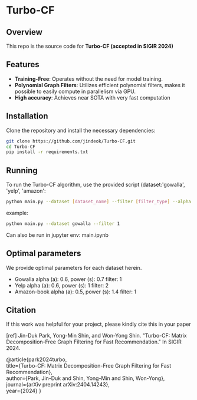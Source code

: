 # Turbo-CF

## Overview
This repo is the source code for **Turbo-CF (accepted in SIGIR 2024)**

## Features
- **Training-Free**: Operates without the need for model training.
- **Polynomial Graph Filters**: Utilizes efficient polynomial filters, makes it possible to easily compute in parallelism via GPU.
- **High accuracy**: Achieves near SOTA with very fast computation
  
## Installation
Clone the repository and install the necessary dependencies:
```bash
git clone https://github.com/jindeok/Turbo-CF.git
cd Turbo-CF
pip install -r requirements.txt
```

## Running
To run the Turbo-CF algorithm, use the provided script (dataset:'gowalla', 'yelp', 'amazon':

```bash
python main.py --dataset [dataset_name] --filter [filter_type] --alpha [alpha] --power [power]
```
example:
```bash
python main.py --dataset gowalla --filter 1
```

Can also be run in jupyter env: main.ipynb

## Optimal parameters
We provide optimal parameters for each dataset herein.

- Gowalla
alpha (a): 0.6, power (s): 0.7 filter: 1
- Yelp
alpha (a): 0.6, power (s): 1 filter: 2
- Amazon-book
alpha (a): 0.5, power (s): 1.4 filter: 1


## Citation
If this work was helpful for your project, please kindly cite this in your paper

[ref] Jin-Duk Park, Yong-Min Shin, and Won-Yong Shin. "Turbo-CF: Matrix Decomposition-Free Graph Filtering for Fast Recommendation." In SIGIR 2024.   

@article{park2024turbo,    
  title={Turbo-CF: Matrix Decomposition-Free Graph Filtering for Fast Recommendation},   
  author={Park, Jin-Duk and Shin, Yong-Min and Shin, Won-Yong},   
  journal={arXiv preprint arXiv:2404.14243},   
  year={2024}
}
